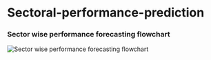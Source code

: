# Sectoral-performance-prediction
### Sector wise performance forecasting flowchart
![Sector wise performance forecasting flowchart](https://github.com/user-attachments/assets/52457b0b-2c92-421d-b6aa-3036374cf756)
